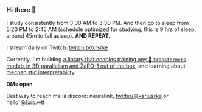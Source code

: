 ### Hi there 👋

I study consistently from 3:30 AM to 3:30 PM. And then go to sleep from 5:20 PM to 2:45 AM (schedule optimized for studying, this is 9 hrs of sleep, around 45m to fall asleep). **AND REPEAT.**

<!-- ![69](./SCR-20230619-nrtd.png) -->

I stream daily on Twitch: [twitch.tv/xrsrke](https://www.twitch.tv/xrsrke) 

Currently, I'm building [a library that enables training any 🤗 `transformers` models in 3D parallelism and ZeRO-1 out of the box](https://github.com/xrsrke/pipegoose), and learning about [mechanistic interpretability](https://twitter.com/xariusrke/status/1630503779220226053).


**DMs open**

Best way to reach me is discord: neuralink, [twitter/@xariusrke](https://twitter.com/xariusrke) or hello[@]xrs.wtf




<!-- 
I am interested in particle physics, deep learning, neuroscience, material science, nanoscience, astrophysics and synthetic biology. I have designed my curriculum and study from 4:00 AM to 3:00 PM to get the information into my brain. Last month, I spent [200 hours](https://i.imgur.com/YNhZBEo.png) (no breaks included) studying consistently (365/365).
 -->

<!-- **Building from scratch**
1. 🤖 REPAIRED: Replay-Guided Adversarial Environment Design [[code]](https://github.com/xrsrke/repaired) [[paper]]([https://arxiv.org/abs/2302.04761](https://arxiv.org/abs/2110.02439)) [[learning progress]](https://twitter.com/xariusrke/status/1630503779220226053)
2. 🧠 Decoding neural activity into text [[code]](https://github.com/xrsrke/neuraltext) [[paper]](https://www.nature.com/articles/s41586-021-03506-2#data-availability) [[learning progress]](https://twitter.com/xariusrke/status/1621403313651728386)
3. 🧬  Generating new proteins using language model [[code]](https://github.com/xrsrke/progen) [[paper]](https://www.nature.com/articles/s41587-022-01618-2) [[learning progress]](https://twitter.com/xariusrke/status/1621403313651728386)
4. 💥 Predicting behavior of quantum object using deep learning [[code]](https://github.com/xrsrke/paulinet) [[paper]](https://arxiv.org/abs/1909.08423) [[learning progress]](https://twitter.com/xariusrke/status/1617054608496693249)
 -->
<!--

Currently, I'm working on re-implement Stable Diffusion, [MuZero](https://github.com/xrsrke/muzero), [RLHF](https://github.com/xrsrke/instructGOOSE), [PauliNet](https://github.com/xrsrke/paulinet) from scratch. Most of my work just get started and in progress. So stay tuned!!
Feel free to check them out on my github.

**xrsrke/xrsrke** is a ✨ _special_ ✨ repository because its `README.md` (this file) appears on your GitHub profile.

Here are some ideas to get you started:

- 🔭 I’m currently working on ...
- 🌱 I’m currently learning ...
- 👯 I’m looking to collaborate on ...
- 🤔 I’m looking for help with ...
- 💬 Ask me about ...
- 📫 How to reach me: ...
- 😄 Pronouns: ...
- ⚡ Fun fact: ...
-->
